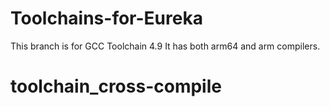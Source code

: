 # Toolchains-for-Eureka
This branch is for GCC Toolchain 4.9 It has both arm64 and arm compilers.
# toolchain_cross-compile
